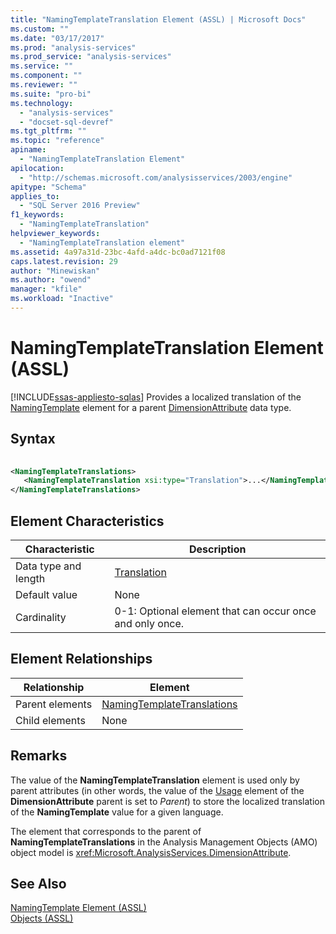 ```yaml
---
title: "NamingTemplateTranslation Element (ASSL) | Microsoft Docs"
ms.custom: ""
ms.date: "03/17/2017"
ms.prod: "analysis-services"
ms.prod_service: "analysis-services"
ms.service: ""
ms.component: ""
ms.reviewer: ""
ms.suite: "pro-bi"
ms.technology: 
  - "analysis-services"
  - "docset-sql-devref"
ms.tgt_pltfrm: ""
ms.topic: "reference"
apiname: 
  - "NamingTemplateTranslation Element"
apilocation: 
  - "http://schemas.microsoft.com/analysisservices/2003/engine"
apitype: "Schema"
applies_to: 
  - "SQL Server 2016 Preview"
f1_keywords: 
  - "NamingTemplateTranslation"
helpviewer_keywords: 
  - "NamingTemplateTranslation element"
ms.assetid: 4a97a31d-23bc-4afd-a4dc-bc0ad7121f08
caps.latest.revision: 29
author: "Minewiskan"
ms.author: "owend"
manager: "kfile"
ms.workload: "Inactive"
---
```

# NamingTemplateTranslation Element (ASSL)
[!INCLUDE[ssas-appliesto-sqlas](../../../includes/ssas-appliesto-sqlas.md)]
  Provides a localized translation of the [NamingTemplate](../../../analysis-services/scripting/properties/namingtemplate-element-assl.md) element for a parent [DimensionAttribute](../../../analysis-services/scripting/data-type/dimensionattribute-data-type-assl.md) data type.  
  
## Syntax  
  
```xml  
  
<NamingTemplateTranslations>  
   <NamingTemplateTranslation xsi:type="Translation">...</NamingTemplateTranslation>  
</NamingTemplateTranslations>  
```  
  
## Element Characteristics  
  
|Characteristic|Description|  
|--------------------|-----------------|  
|Data type and length|[Translation](../../../analysis-services/scripting/objects/translation-element-assl.md)|  
|Default value|None|  
|Cardinality|0-1: Optional element that can occur once and only once.|  
  
## Element Relationships  
  
|Relationship|Element|  
|------------------|-------------|  
|Parent elements|[NamingTemplateTranslations](../../../analysis-services/scripting/collections/namingtemplatetranslations-element-assl.md)|  
|Child elements|None|  
  
## Remarks  
 The value of the **NamingTemplateTranslation** element is used only by parent attributes (in other words, the value of the [Usage](../../../analysis-services/scripting/properties/usage-element-dimensionattribute-assl.md) element of the **DimensionAttribute** parent is set to *Parent*) to store the localized translation of the **NamingTemplate** value for a given language.  
  
 The element that corresponds to the parent of **NamingTemplateTranslations** in the Analysis Management Objects (AMO) object model is <xref:Microsoft.AnalysisServices.DimensionAttribute>.  
  
## See Also  
 [NamingTemplate Element &#40;ASSL&#41;](../../../analysis-services/scripting/properties/namingtemplate-element-assl.md)   
 [Objects &#40;ASSL&#41;](../../../analysis-services/scripting/objects/objects-assl.md)  
  
  
